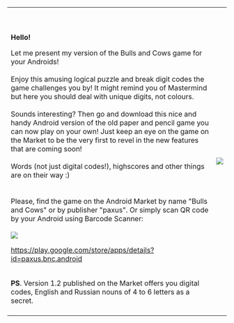<table cellpadding='10'>
<tr><td valign='top'>
<br /><br />

<b>Hello!</b>

Let me present my version of the Bulls and Cows game for your Androids!<br>
<br>
Enjoy this amusing logical puzzle and break digit codes the game challenges you by! It might remind you of Mastermind but here you should deal with unique digits, not colours.<br>
<br>
Sounds interesting? Then go and download this nice and handy Android version of the old paper and pencil game you can now play on your own! Just keep an eye on the game on the Market to be the very first to revel in the new features that are coming soon!<br>
<br>
Words (not just digital codes!), highscores and other things are on their way :)<br>
<br /><br />
Please, find the game on the Android Market by name "Bulls and Cows" or by publisher "paxus". Or simply scan QR code by your Android using Barcode Scanner:<br>
<br>
<img src='http://bulls-and-cows.googlecode.com/files/bnc_barcode.gif' />

<a href='https://play.google.com/store/apps/details?id=paxus.bnc.android'>https://play.google.com/store/apps/details?id=paxus.bnc.android</a>

<br />
<b>PS</b>. Version 1.2 published on the Market offers you digital codes, English and Russian nouns of 4 to 6 letters as a secret.<br>
<br>
</td>
<td>

<img src='http://bulls-and-cows.googlecode.com/files/screen1.jpg' />

</td></tr>
</table>